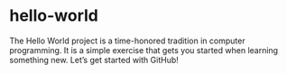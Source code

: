 # hello-world
The Hello World project is a time-honored tradition in computer programming. It is a simple exercise that gets you started when learning something new. Let’s get started with GitHub!
